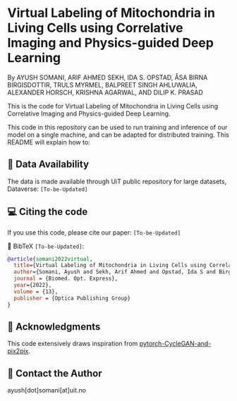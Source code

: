 # Virtual Labeling of Mitochondria in Living Cells using Correlative Imaging and Physics-guided Deep Learning
By AYUSH SOMANI, ARIF AHMED SEKH, IDA S. OPSTAD, ÅSA BIRNA BIRGISDOTTIR, TRULS MYRMEL, BALPREET SINGH AHLUWALIA, ALEXANDER HORSCH, KRISHNA AGARWAL, AND DILIP K. PRASAD

This is the code for Virtual Labeling of Mitochondria in Living Cells using Correlative Imaging and Physics-guided Deep Learning.

This code in this repository can be used to run training and inference of our model on a single machine, and can be adapted for distributed training. 
This README will explain how to:

## 🔬 Data Availability
The data is made available through UiT public repository for large datasets, Dataverse: ``` [To-be-Updated] ```

## 💻 Citing the code

If you use this code, please cite our paper:
``` [To-be-Updated] ```

📑 BibTeX ``` [To-be-Updated] ```:

```bibtex
@article{somani2022virtual,
  title={Virtual Labeling of Mitochondria in Living Cells using Correlative Imaging and Physics-guided Deep Learning},
  author={Somani, Ayush and Sekh, Arif Ahmed and Opstad, Ida S and Birgisdottir, {\AA}sa Birna and Myrmel, Truls and Ahluwalia, Balpreet Singh and Agarwal, Krishna and Prasad, Dilip K and Horsch, Alexander},
  journal = {Biomed. Opt. Express},
  year={2022},
  volume = {13},
  publisher = {Optica Publishing Group}
}
```


## 📌 Acknowledgments
This code extensively draws inspiration from [pytorch-CycleGAN-and-pix2pix](https://github.com/junyanz/pytorch-CycleGAN-and-pix2pix).

## 📧 Contact the Author
 ayush[dot]somani[at]uit.no
